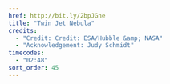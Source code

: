 ```yaml
---
href: http://bit.ly/2bpJGne
title: "Twin Jet Nebula"
credits:
  - "Credit: Credit: ESA/Hubble &amp; NASA"
  - "Acknowledgement: Judy Schmidt"
timecodes:
  - "02:48"
sort_order: 45
---
```

